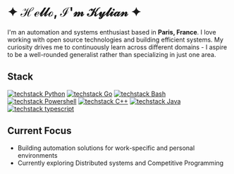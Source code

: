 # 	&#10022; ℋℯ𝓁𝓁ℴ, ℐ'𝓂 𝒦𝓎𝓁𝒾𝒶𝓃 &#10022;

I'm an automation and systems enthusiast based in **Paris, France**. I love working with open source technologies and building efficient systems. My curiosity drives me to continuously learn across different domains - I aspire to be a well-rounded generalist rather than specializing in just one area.

## Stack

[![techstack Python](https://readme-components.vercel.app/api?component=logo&logo=python&fill=linear-gradient%2862deg%2C%20%238EC5FC%200%25%2C%20%23E0C3FC%20100%25%29%3B%0A)](https://github.com/harish-sethuraman/readme-components)
[![techstack Go](https://readme-components.vercel.app/api?component=logo&logo=go&fill=linear-gradient%2862deg%2C%20%238EC5FC%200%25%2C%20%23E0C3FC%20100%25%29%3B%0A)](https://github.com/harish-sethuraman/readme-components)
[![techstack Bash](https://readme-components.vercel.app/api?component=logo&logo=Bash+&fill=linear-gradient%2862deg%2C%20%238EC5FC%200%25%2C%20%23E0C3FC%20100%25%29%3B%0A)](https://github.com/harish-sethuraman/readme-components)
[![techstack Powershell](https://readme-components.vercel.app/api?component=logo&logo=powershell&size=small&&fill=linear-gradient%2862deg%2C%20%238EC5FC%200%25%2C%20%23E0C3FC%20100%25%29%3B%0A)](https://github.com/harish-sethuraman/readme-components)
[![techstack C++](https://readme-components.vercel.app/api?component=logo&logo=cpp+&fill=linear-gradient%2862deg%2C%20%238EC5FC%200%25%2C%20%23E0C3FC%20100%25%29%3B%0A)](https://github.com/harish-sethuraman/readme-components)
[![techstack Java](https://readme-components.vercel.app/api?component=logo&logo=java&fill=linear-gradient%2862deg%2C%20%238EC5FC%200%25%2C%20%23E0C3FC%20100%25%29%3B%0A)](https://github.com/harish-sethuraman/readme-components)
[![techstack typescript](https://readme-components.vercel.app/api?component=logo&logo=typescript&&fill=linear-gradient%2862deg%2C%20%238EC5FC%200%25%2C%20%23E0C3FC%20100%25%29%3B%0A)](https://github.com/harish-sethuraman/readme-components)

## Current Focus

- Building automation solutions for work-specific and personal environments
- Currently exploring Distributed systems and Competitive Programming

